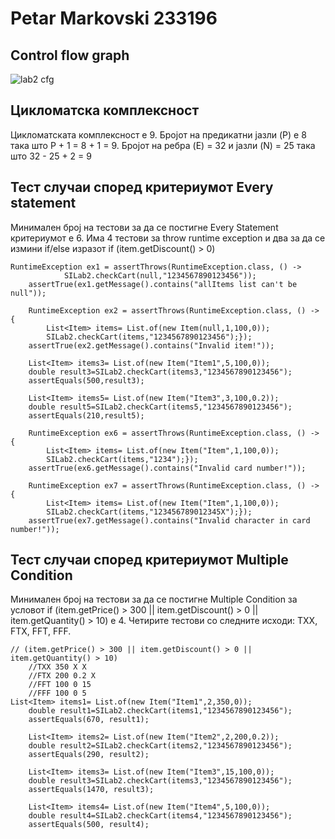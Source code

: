 # Petar Markovski 233196

## Control flow graph
![lab2 cfg](https://github.com/user-attachments/assets/9b6b6189-4df4-46c5-b1e9-481c4b862dc1)

## Цикломатска комплексност
Цикломатската комплексност е 9.
Бројот на предикатни јазли (P) е 8 така што P + 1 = 8 + 1 = 9.
Бројот на ребра (E) = 32 и јазли (N) = 25 така што 32 - 25 + 2 = 9

## Тест случаи според критериумот Every statement
Минимален број на тестови за да се постигне Every Statement критериумот е 6.
Има 4 тестови за throw runtime exception и два за да се измини if/else изразот if (item.getDiscount() > 0)

	RuntimeException ex1 = assertThrows(RuntimeException.class, () ->
                SILab2.checkCart(null,"1234567890123456"));
        assertTrue(ex1.getMessage().contains("allItems list can't be null"));

        RuntimeException ex2 = assertThrows(RuntimeException.class, () -> {
            List<Item> items= List.of(new Item(null,1,100,0));
            SILab2.checkCart(items,"1234567890123456");});
        assertTrue(ex2.getMessage().contains("Invalid item!"));

        List<Item> items3= List.of(new Item("Item1",5,100,0));
        double result3=SILab2.checkCart(items3,"1234567890123456");
        assertEquals(500,result3);

        List<Item> items5= List.of(new Item("Item3",3,100,0.2));
        double result5=SILab2.checkCart(items5,"1234567890123456");
        assertEquals(210,result5);

        RuntimeException ex6 = assertThrows(RuntimeException.class, () -> {
            List<Item> items= List.of(new Item("Item",1,100,0));
            SILab2.checkCart(items,"1234");});
        assertTrue(ex6.getMessage().contains("Invalid card number!"));

        RuntimeException ex7 = assertThrows(RuntimeException.class, () -> {
            List<Item> items= List.of(new Item("Item",1,100,0));
            SILab2.checkCart(items,"123456789012345X");});
        assertTrue(ex7.getMessage().contains("Invalid character in card number!"));

## Тест случаи според критериумот Multiple Condition
Минимален број на тестови за да се постигне Multiple Condition за условот if (item.getPrice() > 300 || item.getDiscount() > 0 || item.getQuantity() > 10) е 4.
Четирите тестови со следните исходи: TXX, FTX, FFT, FFF.

	// (item.getPrice() > 300 || item.getDiscount() > 0 || item.getQuantity() > 10)
        //TXX 350 X X
        //FTX 200 0.2 X
        //FFT 100 0 15
        //FFF 100 0 5
	List<Item> items1= List.of(new Item("Item1",2,350,0));
        double result1=SILab2.checkCart(items1,"1234567890123456");
        assertEquals(670, result1);

        List<Item> items2= List.of(new Item("Item2",2,200,0.2));
        double result2=SILab2.checkCart(items2,"1234567890123456");
        assertEquals(290, result2);

        List<Item> items3= List.of(new Item("Item3",15,100,0));
        double result3=SILab2.checkCart(items3,"1234567890123456");
        assertEquals(1470, result3);

        List<Item> items4= List.of(new Item("Item4",5,100,0));
        double result4=SILab2.checkCart(items4,"1234567890123456");
        assertEquals(500, result4);
